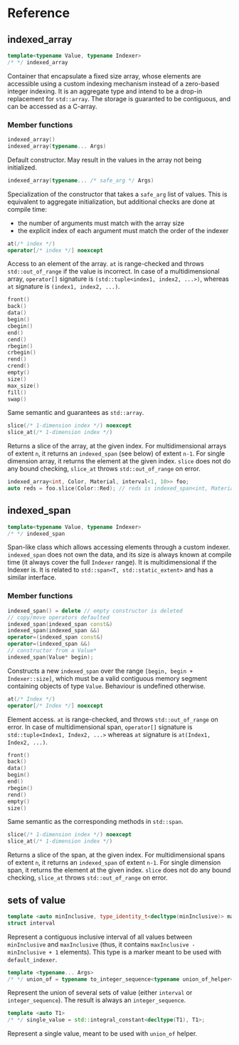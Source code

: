 <!--
Copyright 2022 Julien Blanc
Distributed under the Boost Software License, Version 1.0.
https://www.boost.org/LICENSE_1_0.txt
-->

# Reference

## indexed\_array

```cpp
template<typename Value, typename Indexer>
/* */ indexed_array
```

Container that encapsulate a fixed size array, whose elements are accessible using a custom
indexing mechanism instead of a zero-based integer indexing. It is an aggregate type and
intend to be a drop-in replacement for `std::array`. The storage is guaranted to be contiguous,
and can be accessed as a C-array.

### Member functions

```cpp
indexed_array()
indexed_array(typename... Args)
```

Default constructor. May result in the values in the array not being initialized.

```cpp
indexed_array(typename... /* safe_arg */ Args)
```

Specialization of the constructor that takes a `safe_arg` list of values. This is
equivalent to aggregate initialization, but additional checks are done at compile
time:
* the number of arguments must match with the array size
* the explicit index of each argument must match the order of the indexer

```cpp
at(/* index */)
operator[/* index */] noexcept
```

Access to an element of the array. `at` is range-checked and throws `std::out_of_range` if the
value is incorrect. In case of a multidimensional array, `operator[]` signature is
`(std::tuple<index1, index2, ...>)`, whereas `at` signature is `(index1, index2, ...)`.

```cpp
front()
back()
data()
begin()
cbegin()
end()
cend()
rbegin()
crbegin()
rend()
crend()
empty()
size()
max_size()
fill()
swap()
```

Same semantic and guarantees as `std::array`.

```cpp
slice(/* 1-dimension index */) noexcept
slice_at(/* 1-dimension index */)
```

Returns a slice of the array, at the given index. For multidimensional arrays of extent `n`, it returns an
`indexed_span` (see below) of extent `n-1`. For single dimension array, it returns the element at the given
index. `slice` does not do any bound checking, `slice_at` throws `std::out_of_range` on error.

```cpp
indexed_array<int, Color, Material, interval<1, 10>> foo;
auto reds = foo.slice(Color::Red); // reds is indexed_span<int, Material, interval<1, 10>>
```

## indexed\_span

```cpp
template<typename Value, typename Indexer>
/* */ indexed_span
```

Span-like class which allows accessing elements through a custom indexer. `indexed_span` does
not own the data, and its size is always known at compile time (it always cover the full 
`Indexer` range). It is multidimensional if the Indexer is. It is related to 
`std::span<T, std::static_extent>` and has a similar interface.

### Member functions

```cpp
indexed_span() = delete // empty constructor is deleted
// copy/move operators defaulted
indexed_span(indexed_span const&)
indexed_span(indexed_span &&)
operator=(indexed_span const&)
operator=(indexed_span &&)
// constructor from a Value*
indexed_span(Value* begin);
```

Constructs a new `indexed_span` over the range `[begin, begin + Indexer::size]`, which must be
a valid contiguous memory segment containing objects of type `Value`. Behaviour is undefined
otherwise.

```cpp
at(/* Index */)
operator[/* Index */] noexcept
```

Element access. `at` is range-checked, and throws `std::out_of_range` on error. In case of
multidimensional span, `operator[]` signature is `std::tuple<Index1, Index2, ...>` whereas
`at` signature is `at(Index1, Index2, ...)`.

```cpp
front()
back()
data()
begin()
end()
rbegin()
rend()
empty()
size()
```

Same semantic as the corresponding methods in `std::span`.

```cpp
slice(/* 1-dimension index */) noexcept
slice_at(/* 1-dimension index */)
```

Returns a slice of the span, at the given index. For multidimensional spans of extent `n`, it returns an
`indexed_span` of extent `n-1`. For single dimension span, it returns the element at the given
index. `slice` does not do any bound checking, `slice_at` throws `std::out_of_range` on error.

## sets of value

```cpp
template <auto minInclusive, type_identity_t<decltype(minInclusive)> maxInclusive>
struct interval
```

Represent a contiguous inclusive interval of all values between `minInclusive` and 
`maxInclusive` (thus, it contains `maxInclusive - minInclusive + 1` elements). This
type is a marker meant to be used with `default_indexer`.

```cpp
template <typename... Args>
/* */ union_of = typename to_integer_sequence<typename union_of_helper<Args...>::type>::type;
```

Represent the union of several sets of value (either `interval` or `integer_sequence`). The
result is always an `integer_sequence`.

```cpp
template <auto T1>
/* */ single_value = std::integral_constant<decltype(T1), T1>;
```

Represent a single value, meant to be used with `union_of` helper.
